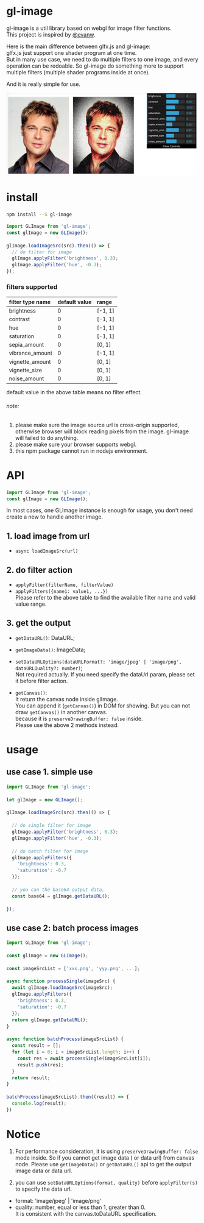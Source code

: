 # gl-image
gl-image is a util library based on webgl for image filter functions.   
This project is inspired by [@evanw](https://github.com/evanw/glfx.js).

Here is the main difference between glfx.js and gl-image:    
glfx.js just support one shader program at one time.    
But in many use case, we need to do multiple filters to one image, and every operation can be redoable.
So gl-image do something more to support multiple filters (multiple shader programs inside at once).

And it is really simple for use.

![demo1](https://raw.githubusercontent.com/wangmengHB/gl-image/master/demo/demo.jpg)

# install
```bash
npm install --S gl-image
```
```ts
import GLImage from 'gl-image';
const glImage = new GLImage();

glImage.loadImageSrc(src).then(() => {
  // do filter for image
  glImage.applyFilter('brightness', 0.3);
  glImage.applyFilter('hue', -0.3);
});
```
### filters supported 
| filter type name   | default value     | range       |
| :---------         | :-------          | :---------- |
| brightness         | 0                 | [-1, 1]     | 
| contrast          | 0                 | [-1, 1]     | 
| hue                | 0                 | [-1, 1]     | 
| saturation         | 0                 | [-1, 1]     | 
| sepia_amount       | 0                 | [0, 1]      | 
| vibrance_amount    | 0                 | [-1, 1]     | 
| vignette_amount    | 0                 | [0, 1]      | 
| vignette_size      | 0                 | [0, 1]      | 
| noise_amount      | 0                 | [0, 1]      | 


default value in the above table means no filter effect.

###### note: 
1. please make sure the image source url is cross-origin supported, otherwise browser will block reading pixels from the image. gl-image will failed to do anything.
2. please make sure your browser supports webgl. 
3. this npm package cannot run in nodejs environment.  


# API
```ts
import GLImage from 'gl-image';
const glImage = new GLImage();
```
In most cases, one GLImage instance is enough for usage, you don't need create a new to handle another image.   
## 1. load image from url
*  `async loadImageSrc(url)`  

## 2. do filter action
* `applyFilter(filterName, filterValue)`    
* `applyFilters({name1: value1, ...})`      
Please refer to the above table to find the available filter name and valid value range.  


## 3. get the output
* `getDataURL()`: DataURL; 
* `getImageData()`: ImageData;

*  `setDataURLOptions(dataURLFormat?: 'image/jpeg' | 'image/png', dataURLQuality?: number)`;    
Not required actually. If you need specify the dataUrl param, please set it before filter action.  

* `getCanvas()`:        
It return the canvas node inside glImage.     
You can append it (`getCanvas()`) in DOM for showing.
But you can not draw `getCanvas()` in another canvas.   
because it is `preserveDrawingBuffer: false` inside.      
Please use the above 2 methods instead. 


# usage

## use case 1. simple use
```ts
import GLImage from 'gl-image';

let glImage = new GLImage();

glImage.loadImageSrc(src).then(() => {

  // do single filter for image
  glImage.applyFilter('brightness', 0.3);
  glImage.applyFilter('hue', -0.3);

  // do batch filter for image
  glImage.applyFilters({
    'brightness': 0.3,
    'saturation': -0.7
  });

  // you can the base64 output data.
  const base64 = glImage.getDataURL();

});
```
## use case 2: batch process images
```ts
import GLImage from 'gl-image';

const glImage = new GLImage();

const imageSrcList = ['xxx.png', 'yyy.png', ...];

async function processSingle(imageSrc) {
  await glImage.loadImageSrc(imageSrc);
  glImage.applyFilters({
    'brightness': 0.3,
    'saturation': -0.7
  });
  return glImage.getDataURL();
}

async function batchProcess(imageSrcList) {
  const result = [];
  for (let i = 0; i < imageSrcList.length; i++) {
    const res = await processSingle(imageSrcList[i]);
    result.push(res);
  }
  return result;
}

batchProcess(imageSrcList).then((result) => {
  console.log(result);
})

```

# Notice  
1. For performance consideration, it is using `preserveDrawingBuffer: false` mode inside.
So if you cannot get image data ( or data url) from canvas node.
Please use `getImageData()` or `getDataURL()` api to get the output image data or data url.  

2. you can use `setDataURLOptions(format, quality)` before `applyFilter(s)` to specify the data url.
* format: 'image/jpeg' | 'image/png'    
* quality: number, equal or less than 1, greater than 0.    
It is consistent with the canvas.toDataURL specification.  

